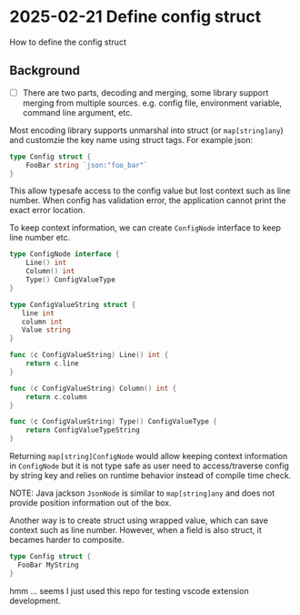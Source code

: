 # 2025-02-21 Define config struct

How to define the config struct

## Background

- [ ] There are two parts, decoding and merging, some library support merging from multiple sources.
  e.g. config file, environment variable, command line argument, etc.

Most encoding library supports unmarshal into struct (or `map[string]any`) and customzie the key name using struct tags.
For example json:

```go
type Config struct {
    FooBar string `json:"foo_bar"`
}
```

This allow typesafe access to the config value but lost context such as line number.
When config has validation error, the application cannot print the exact error location.

To keep context information, we can create `ConfigNode` interface to keep line number etc.

```go
type ConfigNode interface {
    Line() int
    Column() int
    Type() ConfigValueType
}

type ConfigValueString struct {
   line int
   column int
   Value string
}

func (c ConfigValueString) Line() int {
    return c.line
}

func (c ConfigValueString) Column() int {
    return c.column
}

func (c ConfigValueString) Type() ConfigValueType {
    return ConfigValueTypeString
}


```

Returning `map[string]ConfigNode` would allow keeping context information in `ConfigNode`
but it is not type safe as user need to access/traverse config by string key and relies on
runtime behavior instead of compile time check.

NOTE: Java jackson `JsonNode` is similar to `map[string]any` and does not provide position information out of the box.

Another way is to create struct using wrapped value, which can save context such as line number.
However, when a field is also struct, it becames harder to composite.

```go
type Config struct {
  FooBar MyString 
}
```

hmm ... seems I just used this repo for testing vscode extension development.